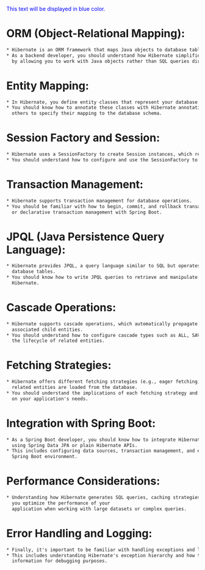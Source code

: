 <span style="color:blue">This text will be displayed in blue color.</span>

# ORM (Object-Relational Mapping): 
```txt
* Hibernate is an ORM framework that maps Java objects to database tables and vice versa. 
* As a backend developer, you should understand how Hibernate simplifies database interactions 
  by allowing you to work with Java objects rather than SQL queries directly.
```
# Entity Mapping: 
```txt
* In Hibernate, you define entity classes that represent your database tables.
* You should know how to annotate these classes with Hibernate annotations such as @Entity, @Table, @Column, @Id, and
  others to specify their mapping to the database schema.
```
# Session Factory and Session: 
```txt
* Hibernate uses a SessionFactory to create Session instances, which represent a single unit of work with the database.
* You should understand how to configure and use the SessionFactory to manage database connections and transactions.
```
# Transaction Management: 
```txt
* Hibernate supports transaction management for database operations.
* You should be familiar with how to begin, commit, and rollback transactions using Hibernate's transaction API
  or declarative transaction management with Spring Boot.
```
# JPQL (Java Persistence Query Language): 
```txt
* Hibernate provides JPQL, a query language similar to SQL but operates on entity objects rather than
  database tables.
* You should know how to write JPQL queries to retrieve and manipulate data from the database using
  Hibernate.
```
# Cascade Operations: 
```txt
* Hibernate supports cascade operations, which automatically propagate changes from parent entities to
  associated child entities.
* You should understand how to configure cascade types such as ALL, SAVE_UPDATE, DELETE, etc., to manage
  the lifecycle of related entities.
```
# Fetching Strategies: 
```txt
* Hibernate offers different fetching strategies (e.g., eager fetching, lazy fetching) to control how
  related entities are loaded from the database.
* You should understand the implications of each fetching strategy and choose the appropriate one based
  on your application's needs.
```
# Integration with Spring Boot: 
```txt
* As a Spring Boot developer, you should know how to integrate Hibernate with Spring Boot applications
  using Spring Data JPA or plain Hibernate APIs.
* This includes configuring data sources, transaction management, and entity management within a
  Spring Boot environment.
```
# Performance Considerations: 
```txt
* Understanding how Hibernate generates SQL queries, caching strategies, and database indexing can help
  you optimize the performance of your
  application when working with large datasets or complex queries.
```
# Error Handling and Logging: 
```txt
* Finally, it's important to be familiar with handling exceptions and logging in Hibernate.
* This includes understanding Hibernate's exception hierarchy and how to log SQL statements and other relevant
  information for debugging purposes.
```

